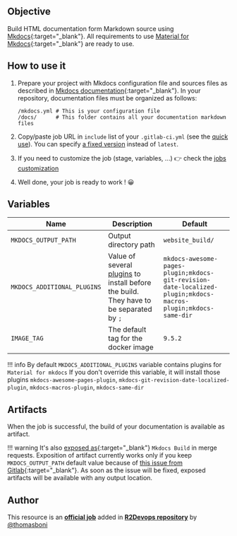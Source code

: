 ## Objective

Build HTML documentation form Markdown source using
[Mkdocs](https://www.mkdocs.org/){:target="_blank"}. All requirements to use [Material for
Mkdocs](https://squidfunk.github.io/mkdocs-material/){:target="_blank"} are ready to use.

## How to use it

1. Prepare your project with Mkdocs configuration file and sources files as
   described in [Mkdocs
   documentation](https://www.mkdocs.org/#getting-started){:target="_blank"}. In your repository,
   documentation files must be organized as follows:
    ```
    /mkdocs.yml # This is your configuration file
    /docs/      # This folder contains all your documentation markdown files
    ```
3. Copy/paste job URL in `include` list of your `.gitlab-ci.yml` (see the [quick use](https://docs.r2devops.io/get-started/use-templates/#use-a-template)). You can specify [a fixed version](https://docs.r2devops.io/get-started/use-templates/#versioning) instead of `latest`.
4. If you need to customize the job (stage, variables, ...) 👉 check the [jobs
   customization](https://docs.r2devops.io/get-started/use-templates/#job-templates-customization)

5. Well done, your job is ready to work ! 😀

## Variables

| Name | Description | Default |
| ---- | ----------- | ------- |
| `MKDOCS_OUTPUT_PATH` | Output directory path | `website_build/` |
| `MKDOCS_ADDITIONAL_PLUGINS` | Value of several [plugins](https://github.com/mkdocs/mkdocs/wiki/MkDocs-Plugins) to install before the build. They have to be separated by `;` | `mkdocs-awesome-pages-plugin;mkdocs-git-revision-date-localized-plugin;mkdocs-macros-plugin;mkdocs-same-dir` |
| `IMAGE_TAG` | The default tag for the docker image | `9.5.2`  |

!!! info
    By default `MKDOCS_ADDITIONAL_PLUGINS` variable contains plugins for `Material for mkdocs`
    If you don't override this variable, it will install those  plugins `mkdocs-awesome-pages-plugin`,
    `mkdocs-git-revision-date-localized-plugin`, `mkdocs-macros-plugin`, `mkdocs-same-dir`

## Artifacts

When the job is successful, the build of your documentation is available as artifact.

!!! warning
    It's also [exposed as](https://docs.gitlab.com/ee/ci/yaml/#artifactsexpose_as){:target="_blank"}
    `Mkdocs Build` in merge requests.
    Exposition of artifact currently works only if you keep `MKDOCS_OUTPUT_PATH`
    default value because of [this issue from
    Gitlab](https://gitlab.com/gitlab-org/gitlab/-/issues/37129){:target="_blank"}.
    As soon as the issue will be fixed, exposed artifacts will be available
    with any output location.



## Author
This resource is an **[official job](https://docs.r2devops.io/get-started/faq/#use-a-template)** added in [**R2Devops repository**](https://gitlab.com/r2devops/hub) by [@thomasboni](https://gitlab.com/thomasboni)
